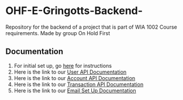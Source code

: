 # OHF-E-Gringotts-Backend-
Repository for the backend of a project that is part of WIA 1002 Course requirements. Made by group On Hold First

## Documentation
1. For initial set up, go [here](https://github.com/trinuro/OHF-E-Gringotts-Backend-/blob/main/Documentation/Initial%20Set%20Up.md) for instructions
2. Here is the link to our [User API Documentation](https://github.com/trinuro/OHF-E-Gringotts-Backend-/blob/main/Documentation/User%20API%20Documentation.md) 
3. Here is the link to our [Account API Documentation](https://github.com/trinuro/OHF-E-Gringotts-Backend-/blob/main/Documentation/Account%20API%20Documentation.md)
4. Here is the link to our [Transaction API Documentation](/Documentation/Transaction%20API%20Documentation.md)
5. Here is the link to our [Email Set Up Documentation](/Documentation/Email%20set%20up.md)

